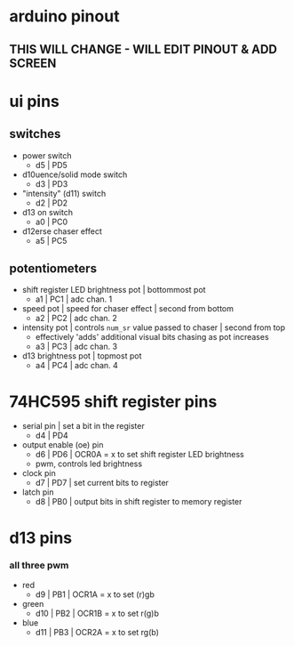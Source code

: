 # arduino pinout
## THIS WILL CHANGE - WILL EDIT PINOUT & ADD SCREEN

# ui pins
## switches
- power switch
    - d5 | PD5
- d10uence/solid mode switch
    - d3 | PD3
- "intensity" (d11) switch
    - d2 | PD2
- d13 on switch 
    - a0 | PC0
- d12erse chaser effect
    - a5 | PC5
## potentiometers
- shift register LED brightness pot | bottommost pot
    - a1 | PC1 | adc chan. 1
- speed pot | speed for chaser effect | second from bottom 
    - a2 | PC2 | adc chan. 2
- intensity pot | controls `num_sr` value passed to chaser | second from top
    - effectively 'adds' additional visual bits chasing as pot increases
    - a3 | PC3 | adc chan. 3
- d13 brightness pot | topmost pot
    - a4 | PC4 | adc chan. 4
# 74HC595 shift register pins
- serial pin | set a bit in the register
    - d4 | PD4
- output enable (oe) pin
    - d6 | PD6 | OCR0A = x to set shift register LED brightness
    * pwm, controls led brightness
- clock pin 
    - d7 | PD7 | set current bits to register
- latch pin
    - d8 | PB0 | output bits in shift register to memory register
# d13 pins
### all three pwm
- red
    - d9 | PB1 | OCR1A = x to set (r)gb
- green
    - d10 | PB2 | OCR1B = x to set r(g)b
- blue
    - d11 | PB3 | OCR2A = x to set rg(b)
